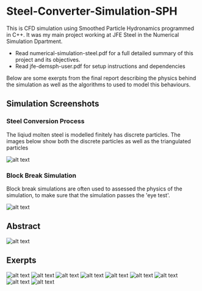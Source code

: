 # Steel-Converter-Simulation-SPH

This is CFD simulation using Smoothed Particle Hydronamics programmed in C++.
It was my main project working at JFE Steel in the Numerical Simulation Dpartment.

* Read numerical-simulation-steel.pdf for a full detailed summary of this project and its objectives. 
* Read jfe-demsph-user.pdf for setup instructions and dependencies

Below are some exerpts from the final report describing the physics behind the simulation as well as the algorithms to used to model this behaviours.

## Simulation Screenshots

### Steel Conversion Process

The liqiud molten steel is modelled finitely has discrete particles. The images below show both the discrete particles as well as the triangulated particles 

![alt text](https://github.com/radtrav/Steel-Converter-Simulation-SPH/blob/master/steelconverter-pics/Screen%20Shot%202018-02-15%20at%206.19.35%20PM.png?raw=true)

### Block Break Simulation

Block break simulations are often used to assessed the physics of the simulation, to make sure that the simulation passes the 'eye test'.

![alt text](https://github.com/radtrav/Steel-Converter-Simulation-SPH/blob/master/steelconverter-pics/Screen%20Shot%202018-02-15%20at%206.19.40%20PM.png?raw=true)

## Abstract

![alt text](https://github.com/radtrav/Steel-Converter-Simulation-SPH/blob/master/steelconverter-pics/Screen%20Shot%202018-02-15%20at%206.16.56%20PM.png?raw=true)

## Exerpts

![alt text](https://github.com/radtrav/Steel-Converter-Simulation-SPH/blob/master/steelconverter-pics/Screen%20Shot%202018-02-15%20at%206.17.48%20PM.png?raw=true)
![alt text](https://github.com/radtrav/Steel-Converter-Simulation-SPH/blob/master/steelconverter-pics/Screen%20Shot%202018-02-15%20at%206.18.16%20PM.png?raw=true)
![alt text](https://github.com/radtrav/Steel-Converter-Simulation-SPH/blob/master/steelconverter-pics/Screen%20Shot%202018-02-15%20at%206.18.26%20PM.png?raw=true)
![alt text](https://github.com/radtrav/Steel-Converter-Simulation-SPH/blob/master/steelconverter-pics/Screen%20Shot%202018-02-15%20at%206.18.33%20PM.png?raw=true)
![alt text](https://github.com/radtrav/Steel-Converter-Simulation-SPH/blob/master/steelconverter-pics/Screen%20Shot%202018-02-15%20at%206.18.42%20PM.png?raw=true)
![alt text](https://github.com/radtrav/Steel-Converter-Simulation-SPH/blob/master/steelconverter-pics/Screen%20Shot%202018-02-15%20at%206.18.52%20PM.png?raw=true)
![alt text](https://github.com/radtrav/Steel-Converter-Simulation-SPH/blob/master/steelconverter-pics/Screen%20Shot%202018-02-15%20at%206.19.04%20PM.png?raw=true)
![alt text](https://github.com/radtrav/Steel-Converter-Simulation-SPH/blob/master/steelconverter-pics/Screen%20Shot%202018-02-15%20at%206.19.11%20PM.png?raw=true)
![alt text](https://github.com/radtrav/Steel-Converter-Simulation-SPH/blob/master/steelconverter-pics/Screen%20Shot%202018-02-15%20at%206.19.28%20PM.png?raw=true)







